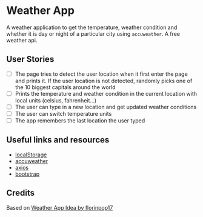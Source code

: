 # Weather App

A weather application to get the temperature, weather condition and whether it is day or night of a particular city using `accuweather`. A free weather api.

## User Stories

- [ ] The page tries to detect the user location when it first enter the page and prints it. If the user location is not detected, randomly picks one of the 10 biggest capitals around the world
- [ ] Prints the temperature and weather condition in the current location with local units (celsius, fahrenheit...)
- [ ] The user can type in a new location and get updated weather conditions
- [ ] The user can switch temperature units
- [ ] The app remembers the last location the user typed

## Useful links and resources

- [localStorage](https://developer.mozilla.org/en-US/docs/Web/API/Window/localStorage)
- [accuweather](https://developer.accuweather.com/)
- [axios](https://github.com/axios/axios)
- [bootstrap](https://getbootstrap.com/)

## Credits

Based on [Weather App Idea by florinpop17](https://github.com/florinpop17/app-ideas/blob/master/Projects/1-Beginner/Weather-App.md)